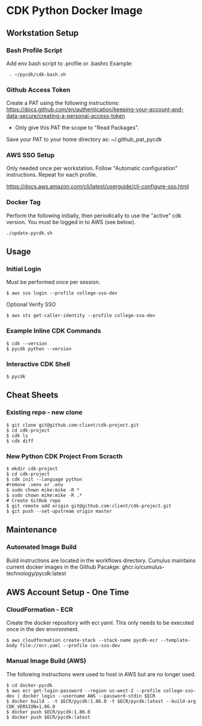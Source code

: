 # CDK Python Docker Image

## Workstation Setup

### Bash Profile Script

Add env bash script to .profile or .bashrc Example:

``` . ~/pycdk/cdk-bash.sh```

### Github Access Token

Create a PAT using the following instructions: https://docs.github.com/en/authentication/keeping-your-account-and-data-secure/creating-a-personal-access-token

 - Only give this PAT the scope to "Read Packages".

Save your PAT to your home directory as:  ~/.github_pat_pycdk

### AWS SSO Setup

Only needed once per workstation. Follow "Automatic configuration" instructions.  Repeat for each profile.

https://docs.aws.amazon.com/cli/latest/userguide/cli-configure-sso.html


### Docker Tag

Perform the following initially, then periodically to use the "active" cdk version. You must be logged in to AWS (see below).

```
./update-pycdk.sh
```

## Usage

### Initial Login

Must be performed once per session.

```$ aws sso login --profile college-sso-dev```

Optional Verify SSO

```$ aws sts get-caller-identity --profile college-sso-dev```

### Example Inline CDK Commands

```
$ cdk --version
$ pycdk python --version
```

### Interactive CDK Shell

```$ pycdk```

## Cheat Sheets

### Existing repo - new clone

```
$ git clone git@github.com:client/cdk-project.git
$ cd cdk-project
$ cdk ls
$ cdk diff
```

### New Python CDK Project From Scracth

```
$ mkdir cdk-project
$ cd cdk-project
$ cdk init --language python
#remove .venv or .env
$ sudo chown mike:mike -R *
$ sudo chown mike:mike -R .*
# Create GitHub repo
$ git remote add origin git@github.com:client/cdk-project.git
$ git push --set-upstream origin master
```

## Maintenance

### Automated Image Build

Build instructions are located in the workflows directory. Cumulus maintains current docker images in the Github Pacakge: ghcr.io/cumulus-technology/pycdk:latest 

## AWS Account Setup - One Time
### CloudFormation - ECR

Create the docker repository with ecr.yaml.  This only needs to be executed once in the dev environment.

```$ aws cloudformation create-stack --stack-name pycdk-ecr --template-body file://ecr.yaml --profile cos-sso-dev```

### Manual Image Build (AWS)

The following instructions were used to host in AWS but are no longer used.

```
$ cd docker-pycdk
$ aws ecr get-login-password --region us-west-2 --profile college-sso-dev | docker login --username AWS --password-stdin $ECR
$ docker build . -t $ECR/pycdk:1.86.0 -t $ECR/pycdk:latest --build-arg CDK_VERSION=1.86.0
$ docker push $ECR/pycdk:1.86.0
$ docker push $ECR/pycdk:latest
```




